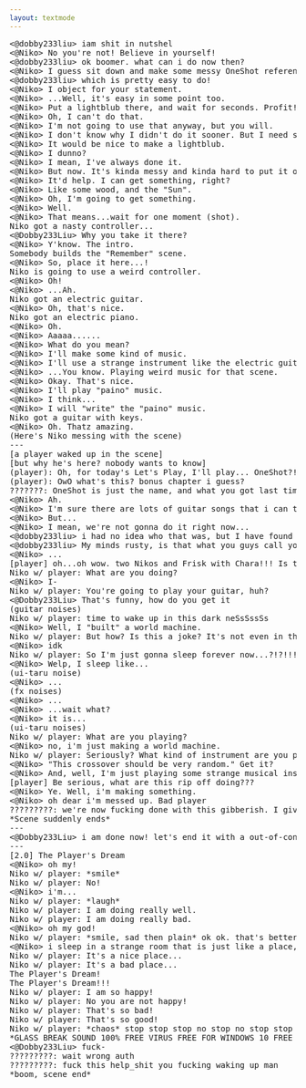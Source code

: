 ```yaml
---
layout: textmode
---
```

<pre>
<@dobby233liu> iam shit in nutshel
<@Niko> No you're not! Believe in yourself!
<@dobby233liu> ok boomer. what can i do now then?
<@Niko> I guess sit down and make some messy OneShot references?
<@dobby233liu> which is pretty easy to do!
<@Niko> I object for your statement.
<@Niko> ...Well, it's easy in some point too.
<@Niko> Put a lightblub there, and wait for seconds. Profit!
<@Niko> Oh, I can't do that.
<@Niko> I'm not going to use that anyway, but you will.
<@Niko> I don't know why I didn't do it sooner. But I need something for that.
<@Niko> It would be nice to make a lightblub.
<@Niko> I dunno?
<@Niko> I mean, I've always done it.
<@Niko> But now. It's kinda messy and kinda hard to put it on.
<@Niko> It'd help. I can get something, right?
<@Niko> Like some wood, and the "Sun".
<@Niko> Oh, I'm going to get something.
<@Niko> Well.
<@Niko> That means...wait for one moment (shot).
Niko got a nasty controller...
<@Dobby233Liu> Why you take it there?
<@Niko> Y'know. The intro.
Somebody builds the "Remember" scene.
<@Niko> So, place it here...!
Niko is going to use a weird controller.
<@Niko> Oh!
<@Niko> ...Ah.
Niko got an electric guitar.
<@Niko> Oh, that's nice.
Niko got an electric piano.
<@Niko> Oh.
<@Niko> Aaaaa......
<@Niko> What do you mean?
<@Niko> I'll make some kind of music.
<@Niko> I'll use a strange instrument like the electric guitar and that will probably...be a bit too...
<@Niko> ...You know. Playing weird music for that scene.
<@Niko> Okay. That's nice.
<@Niko> I'll play "paino" music.
<@Niko> I think...
<@Niko> I will "write" the "paino" music.
Niko got a guitar with keys.
<@Niko> Oh. Thatz amazing.
(Here's Niko messing with the scene)
---
[a player waked up in the scene]
[but why he's here? nobody wants to know]
(player): Oh, for today's Let's Play, I'll play... OneShot?!
(player): OwO what's this? bonus chapter i guess?
???????: OneShot is just the name, and what you got last time is just an ending for the story.
<@Niko> Ah.
<@Niko> I'm sure there are lots of guitar songs that i can think of!
<@Niko> But...
<@Niko> I mean, we're not gonna do it right now...
<@dobby233liu> i had no idea who that was, but I have found out that it's an player.
<@dobby233liu> My minds rusty, is that what you guys call yourself?
<@Niko> ...
[player] oh...oh wow. two Nikos and Frisk with Chara!!! Is this a joke?! Haven't seen this from anywhere!
Niko w/ player: What are you doing?
<@Niko> I-
Niko w/ player: You're going to play your guitar, huh?
<@Dobby233Liu> That's funny, how do you get it
(guitar noises)
Niko w/ player: time to wake up in this dark neSsSssSs
<@Niko> Well, I "built" a world machine.
Niko w/ player: But how? Is this a joke? It's not even in the scr- I mean, you're not The Author.
<@Niko> idk
Niko w/ player: So I'm just gonna sleep forever now...?!?!!!
<@Niko> Welp, I sleep like...
(ui-taru noise)
<@Niko> ...
(fx noises)
<@Niko> ...
<@Niko> ...wait what?
<@Niko> it is...
(ui-taru noises)
Niko w/ player: What are you playing?
<@Niko> no, i'm just making a world machine.
Niko w/ player: Seriously? What kind of instrument are you playing?
<@Niko> "This crossover should be very random." Get it?
<@Niko> And, well, I'm just playing some strange musical instruments.
[player] Be serious, what are this rip off doing???
<@Niko> Ye. Well, i'm making something.
<@Niko> oh dear i'm messed up. Bad player
?????????: we're now fucking done with this gibberish. I give up
*Scene suddenly ends*
---
<@Dobby233Liu> i am done now! let's end it with a out-of-control BS.
---
[2.0] The Player's Dream
<@Niko> oh my!
Niko w/ player: *smile*
Niko w/ player: No!
<@Niko> i'm...
Niko w/ player: *laugh*
Niko w/ player: I am doing really well.
Niko w/ player: I am doing really bad.
<@Niko> oh my god!
Niko w/ player: *smile, sad then plain* ok ok. that's better
<@Niko> i sleep in a strange room that is just like a place, but who are you...
Niko w/ player: It's a nice place...
Niko w/ player: It's a bad place...
The Player's Dream!
The Player's Dream!!!
Niko w/ player: I am so happy!
Niko w/ player: No you are not happy!
Niko w/ player: That's so bad!
Niko w/ player: That's so good!
Niko w/ player: *chaos* stop stop stop no stop no stop stop no stop nono stop no.....
*GLASS BREAK SOUND 100% FREE VIRUS FREE FOR WINDOWS 10 FREE DOWNLOAD glass.mp3.mp3.ogg*
<@Dobby233Liu> fuck-
?????????: wait wrong auth
?????????: fuck this help_shit you fucking waking up man
*boom, scene end*
</pre>
